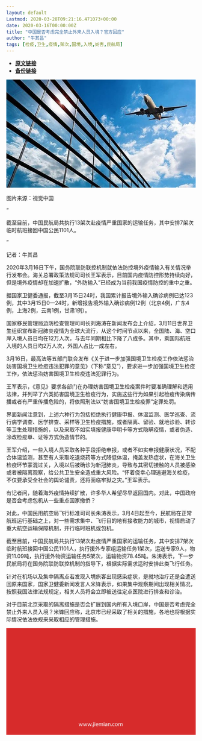 ```yaml
---
layout: default
Lastmod: 2020-03-28T09:21:16.471073+00:00
date: 2020-03-16T00:00:00Z
title: "中国是否考虑完全禁止外来人员入境？官方回应"
author: "牛其昌"
tags: [检疫,卫生,疫情,架次,国境,入境,妨害,民航局]
---
```


* [**原文链接**](https://mp.weixin.qq.com/s/RMQJ6rbBv6i9Q9JaOiS56g)
* [**备份链接**](http://archive.today/LUGdt)


![](/images/post/c377f0254e2fcf308779cee48fe23898.jpg)

图片来源：视觉中国

“

  

截至目前，中国民航局共执行13架次赴疫情严重国家的运输任务，其中安排7架次临时航班接回中国公民1101人。

  

”

记者：牛其昌

2020年3月16日下午，国务院联防联控机制就依法防控境外疫情输入有关情况举行发布会。海关总署政策法规司司长王军表示，目前国内疫情防控形势持续向好，但是境外疫情却在加速扩散，“外防输入”已经成为当前我国疫情防控的重中之重。  

据国家卫健委通报，截至3月15日24时，我国累计报告境外输入确诊病例已达123例，其中3月15日0—24时，新增报告境外输入确诊病例12例（北京4例，广东4例，上海2例，云南1例，甘肃1例）。

国家移民管理局边防检查管理司司长刘海涛在新闻发布会上介绍，3月11日世界卫生组织宣布新冠肺炎疫情为全球大流行，从这个时间节点以来，全国陆、海、空口岸入境人员日均在12万人次，与去年同期相比下降了八成多。其中，乘国际航班入境的人员日均2万人次，外国人占比一成左右。

3月16日，最高法等五部门联合发布《关于进一步加强国境卫生检疫工作依法惩治妨害国境卫生检疫违法犯罪的意见》（下称“意见”），要求进一步加强国境卫生检疫工作，依法惩治妨害国境卫生检疫违法犯罪行为。

王军表示，《意见》要求各部门在办理妨害国境卫生检疫案件时要准确理解和适用法律，并列举了六类妨害国境卫生检疫行为，实施这些行为如果引起检疫传染病传播或者有严重传播危险的，将依照刑法以“妨害国境卫生检疫罪”定罪处罚。

界面新闻注意到，上述六种行为包括拒绝执行健康申报、体温监测、医学巡查、流行病学调查、医学排查、采样等卫生检疫措施，或者隔离、留验、就地诊验、转诊等卫生处理措施的，以及采取不如实填报健康申明卡等方式隐瞒疫情，或者伪造、涂改检疫单、证等方式伪造情节的。

王军介绍，一些入境人员采取各种手段拒绝申报，或者不如实申报健康状况，不配合体温监测，甚至有人采取吃退烧药等方式降低体温，掩盖发热症状，在海关卫生检疫环节蒙混过关，入境以后被确诊为新冠肺炎，导致与其密切接触的人员被感染或者被隔离观察，给公共卫生安全造成重大风险。“怀着侥幸心理逃避海关检疫，不仅要承受全社会的舆论谴责，还将面临牢狱之灾。”王军表示。

有记者问，随着海外疫情持续扩散，许多华人希望尽早返回国内。对此，中国政府是否会考虑包机从一些重点国家撤侨？

对此，中国民用航空局飞行标准司司长朱涛表示，3月4日起至今，民航局在正常航班运行基础之上，对一些需求集中、飞行目的地有接收能力的城市，视情启动了重大航空运输保障机制，开行临时班机或包机。

截至目前，中国民航局共执行13架次赴疫情严重国家的运输任务，其中安排7架次临时航班接回中国公民1101人，执行援外专家组运输任务1架次，运送专家9人，物资11.09吨，执行援外物资运输任务5架次，运输物资78.45吨。朱涛表示，下一步民航局将在国务院联防联控机制的指导下，根据实际需求适时安排此类飞行任务。

针对在机场以及集中隔离点若发现入境旅客出现感染症状，是就地治疗还是会遣送回原来国家，国家卫健委新闻发言人米锋表示，如果集中观察期间出现相关情况，按照我国法律法规规定，相关人员将会立即被送往定点医院进行排查和诊治。

对于目前北京采取的隔离措施是否会扩展到国内所有入境口岸，中国是否考虑完全禁止外来人员入境？米锋回应称，北京市已经采取了相关的措施，各地也将根据实际情况依法依规来采取相应的管理措施。

![](/images/post/3ef9527fd7edfb43b0c70486c7a956af.jpg)

